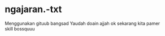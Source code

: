 # ngajaran.-txt
Menggunakan gituub
bangsad
Yaudah doain ajjah
ok sekarang kita pamer skill bossquuu

